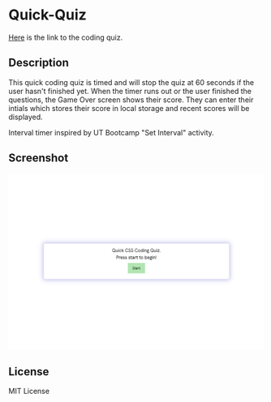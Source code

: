 # Quick-Quiz

[Here](https://rucatues.github.io/Quick-Quiz/) is the link to the coding quiz.

## Description

This quick coding quiz is timed and will stop the quiz at 60 seconds if the user hasn't finished yet. When the timer runs out or the user finished the questions, the Game Over screen shows their score. They can enter their intials which stores their score in local storage and recent scores will be displayed. 

Interval timer inspired by UT Bootcamp "Set Interval" activity. 

## Screenshot

![Screenshot of page](./assets/images/screencapture-file-Users-kellymclain-bootcamp-Homework-QuickQuiz-Quick-Quiz-index-html-2023-01-07-10_38_47.png)

## License 
MIT License
